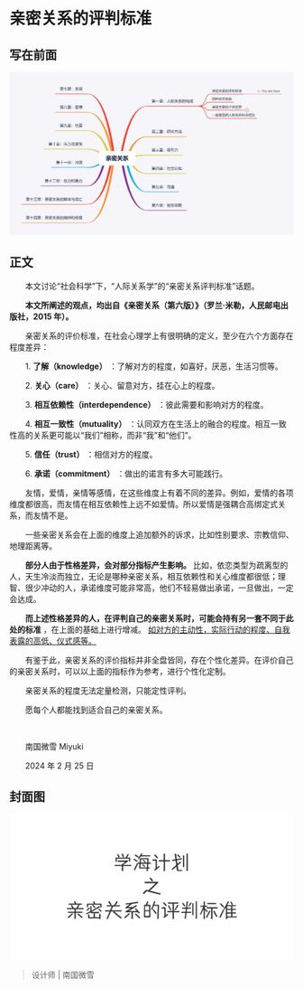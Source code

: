 # 亲密关系的评判标准

## 写在前面

![](https://raw.githubusercontent.com/TinySnow/GithubImageHosting/main/blog/patchouli-project/intimate-relationship/亲密关系的评判标准.png)

## 正文

　　本文讨论“社会科学”下，“人际关系学”的“亲密关系评判标准”话题。

　　**本文所阐述的观点，均出自《亲密关系（第六版）》（罗兰·米勒，人民邮电出版社，2015 年）。**

　　亲密关系的评价标准，在社会心理学上有很明确的定义，至少在六个方面存在程度差异：

　　1. **了解（knowledge）** ：了解对方的程度，如喜好，厌恶，生活习惯等。

　　2. **关心（care）** ：关心、留意对方，挂在心上的程度。

　　3. **相互依赖性（interdependence）** ：彼此需要和影响对方的程度。

　　4. **相互一致性（mutuality）** ：认同双方在生活上的融合的程度。相互一致性高的关系更可能以“我们”相称，而非“我”和“他们”。

　　5. **信任（trust）** ：相信对方的程度。

　　6. **承诺（commitment）** ：做出的诺言有多大可能践行。

　　友情，爱情，亲情等感情，在这些维度上有着不同的差异。例如，爱情的各项维度都很高，而友情在相互依赖性上远不如爱情。所以爱情是强耦合高绑定式关系，而友情不是。

　　一些亲密关系会在上面的维度上追加额外的诉求，比如性别要求、宗教信仰、地理距离等。

　　**部分人由于性格差异，会对部分指标产生影响。** 比如，依恋类型为疏离型的人，天生冷淡而独立，无论是哪种亲密关系，相互依赖性和关心维度都很低；理智、很少冲动的人，承诺维度可能非常高，他们不轻易做出承诺，一旦做出，一定会达成。

　　**而上述性格差异的人，在评判自己的亲密关系时，可能会持有另一套不同于此处的标准** ，在上面的基础上进行增减。 <u>如对方的主动性，实际行动的程度、自我表露的高低、仪式感等。</u>

　　有鉴于此，亲密关系的评价指标并非全盘皆同，存在个性化差异。在评价自己的亲密关系时，可以以上面的指标作为参考，进行个性化定制。

　　亲密关系的程度无法定量检测，只能定性评判。

　　愿每个人都能找到适合自己的亲密关系。

<br />

　　南国微雪 Miyuki

　　2024 年 2 月 25 日

## 封面图

![](https://raw.githubusercontent.com/TinySnow/GithubImageHosting/main/blog/patchouli-project/intimate-relationship/亲密关系的评判标准.jpg)

> 设计师 | 南国微雪